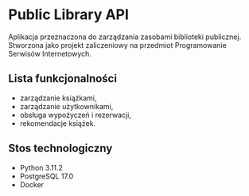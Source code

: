 # Public Library API

Aplikacja przeznaczona do zarządzania zasobami biblioteki publicznej. Stworzona jako projekt zaliczeniowy na przedmiot Programowanie Serwisów Internetowych.

## Lista funkcjonalności
- zarządzanie książkami,
- zarządzanie użytkownikami,
- obsługa wypożyczeń i rezerwacji,
- rekomendacje książek.

## Stos technologiczny
- Python 3.11.2
- PostgreSQL 17.0
- Docker
